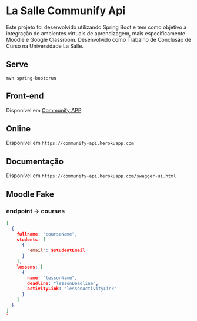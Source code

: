# La Salle Communify Api

Este projeto foi desenvolvido utilizando Spring Boot e tem como objetivo a integração de ambientes virtuais de aprendizagem, mais especificamente Moodle e Google Classroom. Desenvolvido como Trabalho de Conclusão de Curso na Universidade La Salle.

## Serve

`mvn spring-boot:run`

## Front-end

Disponível em [Communify APP](https://github.com/marcoatjunior/lasalle-communify-app).

## Online

Disponível em `https://communify-api.herokuapp.com`

## Documentação

Disponível em `https://communify-api.herokuapp.com/swagger-ui.html`

## Moodle Fake

### endpoint -> courses
```json
[
  {
    fullname: "courseName",
    students: [
      {
        "email": $studentEmail
      }
    ],
    lessons: [
      {
        name: "lessonName",
        deadline: "lessonDeadline",
        activityLink: "lessonActivityLink"
      }
    ]
  }
]
`
